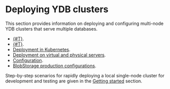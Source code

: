 # Deploying YDB clusters

This section provides information on deploying and configuring multi-node YDB clusters that serve multiple databases.

* [{#T}](../../cluster/system-requirements.md).
* [{#T}](../../cluster/topology.md).
* [Deployment in Kubernetes](../../getting_started/kubernetes.md).
* [Deployment on virtual and physical servers](../manual/deploy-ydb-on-premises.md).
* [Configuration](../configuration/config.md).
* [BlobStorage production configurations](../../administration/production-storage-config.md).

Step-by-step scenarios for rapidly deploying a local single-node cluster for development and testing are given in the [Getting started](../../getting_started/self_hosted/index.md) section.
